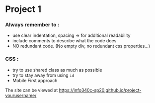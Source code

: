# Project 1

### Always remember to : 
 * use clear indentation, spacing => for additional readability 
 * include comments to describe what the code does 
 * NO redundant code. (No empty div, no redundant css properties...) 

### CSS : 
 * try to use shared class as much as possible 
 * try to stay away from using `id`
 * Mobile First approach 
 


The site can be viewed at <https://info340c-sp20.github.io/project-yourusername/>
